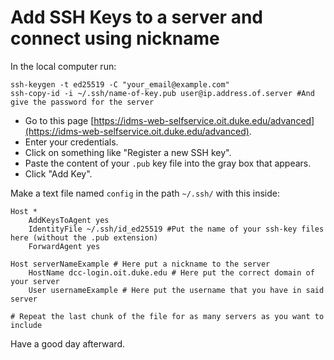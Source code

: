 # Add SSH Keys to a server and connect using nickname

In the local computer run:
~~~
ssh-keygen -t ed25519 -C "your_email@example.com"
ssh-copy-id -i ~/.ssh/name-of-key.pub user@ip.address.of.server #And give the password for the server
~~~

- Go to this page [https://idms-web-selfservice.oit.duke.edu/advanced](https://idms-web-selfservice.oit.duke.edu/advanced).  
- Enter your credentials.  
- Click on something like "Register a new SSH key".  
- Paste the content of your `.pub` key file into the gray box that appears.  
- Click "Add Key".  

Make a text file named `config` in the path `~/.ssh/` with this inside:
~~~
Host *
    AddKeysToAgent yes
    IdentityFile ~/.ssh/id_ed25519 #Put the name of your ssh-key files here (without the .pub extension)
    ForwardAgent yes

Host serverNameExample # Here put a nickname to the server
    HostName dcc-login.oit.duke.edu # Here put the correct domain of your server
    User usernameExample # Here put the username that you have in said server

# Repeat the last chunk of the file for as many servers as you want to include
~~~

Have a good day afterward.
